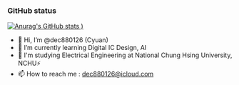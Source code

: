 ### GitHub status
[![Anurag's GitHub stats](https://github-readme-stats.vercel.app/api?username=dec880126&count_private=true&show_icons=true&theme=radical)
)](https://github.com/anuraghazra/github-readme-stats)

- 👋 Hi, I’m @dec880126 (Cyuan)
- 🌱 I’m currently learning Digital IC Design, AI
- 🏫 I'm studying Electrical Engineering at National Chung Hsing University, NCHU⚡️
- 📫 How to reach me : <dec880126@icloud.com>

<!---
dec880126/dec880126 is a ✨ special ✨ repository because its `README.md` (this file) appears on your GitHub profile.
You can click the Preview link to take a look at your changes.
--->

